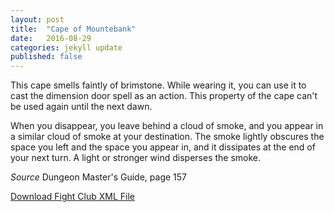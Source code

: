 ```yaml
---
layout: post
title:  "Cape of Mountebank"
date:   2016-08-29
categories: jekyll update
published: false
---
```


This cape smells faintly of brimstone. While wearing it, you can use it to cast the dimension door spell as an action. This property of the cape can't be used again until the next dawn.

When you disappear, you leave behind a cloud of smoke, and you appear in a similar cloud of smoke at your destination. The smoke lightly obscures the space you left and the space you appear in, and it dissipates at the end of your next turn. A light or stronger wind disperses the smoke.

_Source_ Dungeon Master's Guide, page 157

<a href="{{site.url}}/for-the-players/items/cape-of-mountebank.xml">Download Fight Club XML File</a>
